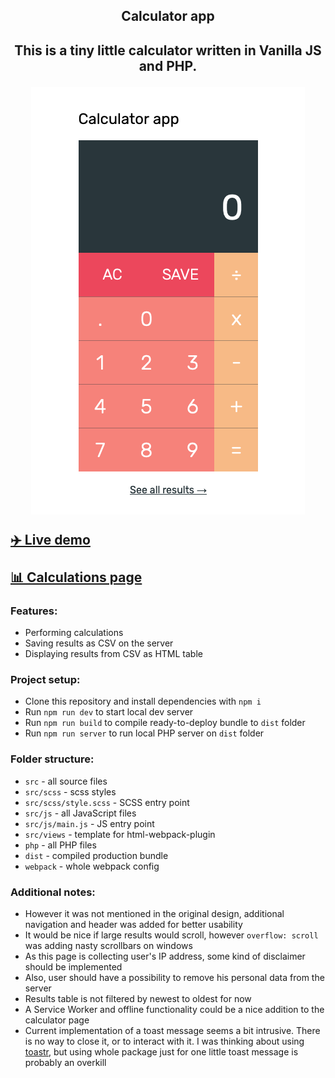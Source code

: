 <h2 align="center">Calculator app<h2>

<p align="center">This is a tiny little calculator written in Vanilla JS and PHP.</p>

<p align="center">
  <img alt="calculator app" src="./demo/demo.png">
</p>

[**✈️ Live demo**](https://itech-recruitment.ranyboskie.pl/) <br><br>
[**📊 Calculations page**](https://itech-recruitment.ranyboskie.pl/calculations.php)

### Features:
- Performing calculations
- Saving results as CSV on the server
- Displaying results from CSV as HTML table

### Project setup:
- Clone this repository and install dependencies with `npm i` <br>
- Run `npm run dev` to start local dev server <br>
- Run `npm run build` to compile ready-to-deploy bundle to `dist` folder <br>
- Run `npm run server` to run local PHP server on `dist` folder

### Folder structure:
- `src` - all source files <br>
- `src/scss` - scss styles <br>
- `src/scss/style.scss` - SCSS entry point <br>
- `src/js` - all JavaScript files <br>
- `src/js/main.js` - JS entry point <br>
- `src/views` - template for html-webpack-plugin <br>
- `php` - all PHP files <br>
- `dist` - compiled production bundle <br>
- `webpack` - whole webpack config

### Additional notes:
- However it was not mentioned in the original design, additional navigation and header was added for better usability
- It would be nice if large results would scroll, however `overflow: scroll` was adding nasty scrollbars on windows
- As this page is collecting user's IP address, some kind of disclaimer should be implemented
- Also, user should have a possibility to remove his personal data from the server
- Results table is not filtered by newest to oldest for now
- A Service Worker and offline functionality could be a nice addition to the calculator page
- Current implementation of a toast message seems a bit intrusive. There is no way to close it, or to interact with it. I was thinking about using [toastr](https://github.com/CodeSeven/toastr), but using whole package just for one little toast message is probably an overkill